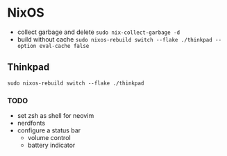 # NixOS

- collect garbage and delete
  `sudo nix-collect-garbage -d`
- build without cache
  `sudo nixos-rebuild switch --flake ./thinkpad --option eval-cache false`

## Thinkpad

`sudo nixos-rebuild switch --flake ./thinkpad`

### TODO

- set zsh as shell for neovim
- nerdfonts
- configure a status bar
  - volume control
  - battery indicator

